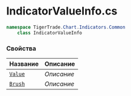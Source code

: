 
# IndicatorValueInfo.cs
```csharp
namespace TigerTrade.Chart.Indicators.Common  
    class IndicatorValueInfo
```

### Свойства
| Название | Описание |
| --- | --- |
| [`Value`](./Свойства/Value.md) | *Описание* |
| [`Brush`](./Свойства/Brush.md) | *Описание* |

